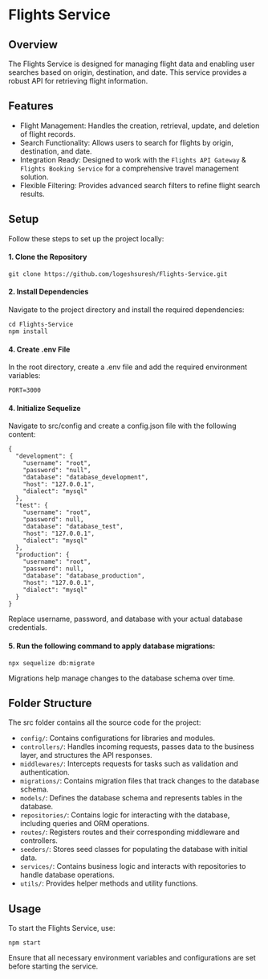 # Flights Service

## Overview
The Flights Service is designed for managing flight data and enabling user searches based on origin, destination, and date. This service provides a robust API for retrieving flight information.

## Features
- Flight Management: Handles the creation, retrieval, update, and deletion of flight records.
- Search Functionality: Allows users to search for flights by origin, destination, and date.
- Integration Ready: Designed to work with the `Flights API Gateway` & `Flights Booking Service` for a comprehensive travel management solution.
- Flexible Filtering: Provides advanced search filters to refine flight search results.

## Setup
Follow these steps to set up the project locally:

#### 1. Clone the Repository

```
git clone https://github.com/logeshsuresh/Flights-Service.git
```

#### 2. Install Dependencies

Navigate to the project directory and install the required dependencies:

```
cd Flights-Service
npm install
```

#### 4. Create .env File

In the root directory, create a .env file and add the required environment variables:
```
PORT=3000
```

#### 4. Initialize Sequelize

Navigate to src/config and create a config.json file with the following content:
```
{
  "development": {
    "username": "root",
    "password": "null",
    "database": "database_development",
    "host": "127.0.0.1",
    "dialect": "mysql"
  },
  "test": {
    "username": "root",
    "password": null,
    "database": "database_test",
    "host": "127.0.0.1",
    "dialect": "mysql"
  },
  "production": {
    "username": "root",
    "password": null,
    "database": "database_production",
    "host": "127.0.0.1",
    "dialect": "mysql"
  }
}
```
Replace username, password, and database with your actual database credentials.

#### 5. Run the following command to apply database migrations:

```
npx sequelize db:migrate
```
Migrations help manage changes to the database schema over time.

## Folder Structure
The src folder contains all the source code for the project:

- `config/`: Contains configurations for libraries and modules.
- `controllers/`: Handles incoming requests, passes data to the business layer, and structures the API responses.
- `middlewares/`: Intercepts requests for tasks such as validation and authentication.
- `migrations/`: Contains migration files that track changes to the database schema.
- `models/`: Defines the database schema and represents tables in the database.
- `repositories/`: Contains logic for interacting with the database, including queries and ORM operations.
- `routes/`: Registers routes and their corresponding middleware and controllers.
- `seeders/`: Stores seed classes for populating the database with initial data.
- `services/`: Contains business logic and interacts with repositories to handle database operations.
- `utils/`: Provides helper methods and utility functions.

## Usage
To start the Flights Service, use:

```
npm start
```
Ensure that all necessary environment variables and configurations are set before starting the service.

